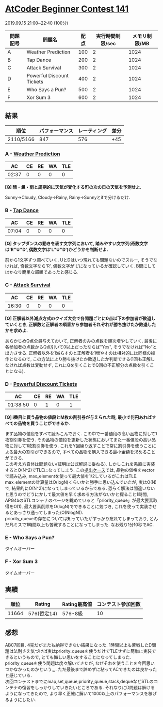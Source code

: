 # [AtCoder Beginner Contest 141](https://atcoder.jp/contests/abc141)
2019.09.15 21:00~22:40 (100分)

| 問題記号 | 問題名 | 配点 | 実行時間制限/sec | メモリ制限/MB |
----|----|----|----|----
| A | Weather Prediction | 100 | 2 | 1024 |
| B | Tap Dance | 200 | 2 | 1024 |
| C | Attack Survival | 300 | 2 | 1024 |
| D | Powerful Discount Tickets | 400 | 2 | 1024 |
| E | Who Says a Pun? | 500 | 2 | 1024 |
| F | Xor Sum 3 | 600 | 2 | 1024 |

## 結果
| 順位 | パフォーマンス | レーティング | 差分 |
----|----|----|----
| 2110/5166 | 847 | 576 | +45 |

### A - [Weather Prediction](https://atcoder.jp/contests/abc141/tasks/abc141_a)
| AC | CE | RE | WA | TLE |
----|----|----|----|----
| 02:37 | 0 | 0 | 0 | 0 |

**[Q] 晴・曇・雨と周期的に天気が変化する町の次の日の天気を予測せよ.**

Sunny->Cloudy, Cloudy->Rainy, Rainy->Sunnyとifで分けるだけ.

### B - [Tap Dance](https://atcoder.jp/contests/abc141/tasks/abc141_b)
| AC | CE | RE | WA | TLE |
----|----|----|----|----
| 07:04 | 0 | 0 | 0 | 0 |

**[Q] タップダンスの動きを表す文字列において, 踏みやすい文字列(奇数文字は'R''U''D', 偶数文字は'L''U''D')かどうかを判断せよ.**

前から1文字ずつ調べていく. UとDはいつ現れても問題ないのでスルー, そうでなければ, 奇数文字なら'R', 偶数文字が'L'になっているか確認していく. B問にしてはかなり簡単な部類であったと感じる.

### C - [Attack Survival](https://atcoder.jp/contests/abc141_c/tasks/abc141_c)
| AC | CE | RE | WA | TLE |
----|----|----|----|----
| 16:30 | 0 | 0 | 0 | 0 |

**[Q] 正解者以外減点方式のクイズ大会で各問題ごとに0点以下の参加者が敗退していくとき, 正解数と正解者の順番から参加者それぞれが勝ち抜けたか敗退したかを求めよ.**

あらかじめQ点全員与えておいて, 正解者のみの点数を順次増やしていく. 最後に各参加者の点数からQ点引いて0以上だったならば"Yes", そうでなければ"No"と出力させる. 正解者以外を1減らすのと正解者を1増やすのは相対的には同様の操作となるので, この方法により勝ち抜けたか敗退したか判断できる(1回も正解しなければ点数は変動せず, これにQを引くことでQ回の不正解分の点数を引くことになる).

### D - [Powerful Discount Tickets](https://atcoder.jp/contests/abc141/tasks/abc141_d)
| AC | CE | RE | WA | TLE |
----|----|----|----|----
| 01:38:50 | 0 | 1 | 0 | 1 |

**[Q] i番目に買う品物の値段とM枚の割引券が与えられた時, 最小で何円あればすべての品物を買うことができるか.**

まず品物の値段をすべて読みこんでおく. この中で一番値段の高い品物に対して1枚割引券を使う. その品物の値段を更新した状態においてまた一番値段の高い品物に対して1枚割引券を使う. これをY回繰り返すことで常に割引券を使うことによる最大の割引ができるので, すべての品物を購入できる最小金額を求めることができる.  
この考え方自体は問題ない(証明は公式解説に委ねる). しかしこれを愚直に実装するとO(N^2)でTLEになってしまう. この[提出ケース](https://atcoder.jp/contests/abc141/submissions/7529432)では, 品物の価格をvectorで読み込み, max_elementを使って最大値を1/2しているがこれはTLE. max_elementの計算量はO(logN)くらいかと勝手に思い込んでいたが, 実はO(N)で, 結果的にO(N^2)になってしまっているからである. 恐らく解法は間違いないと思うのでどうにかして最大値を早く求める方法がないかと探ること1時間, APG4bのSTLコンテナのページを眺めていると「priority_queue」が最大要素取得をO(1), 最大要素削除をO(logN)でできることに気づき, これを使って実装させるとあっさり通ってしまった(O(NlogN)).  
priority_queueの存在については知っていたがすっかり忘れてしまっており, とんだ凡ミスで1時間以上も苦戦することになってしまった. なお残り1分10秒でAC.

### E - Who Says a Pun?
タイムオーバー

### F - Xor Sum 3
タイムオーバー

## 実績
| 順位 | Rating | Rating最高値 | コンテスト参加回数 |
----|----|----|----
| 11664 | 576(暫定14) | 576-8級 | 10 |

## 感想
ABC7回目. 4完だがまたも納得できない結果になった. 1時間以上も苦戦したD問題は法則さえ気づけば実はpriority_queueを使うだけでTLEせずに簡単に実装できるというもので, とても悔しい思いをすることになってしまった. priority_queueを使う問題は度々解いてきたが, なぜそれを使うことを今回思いつかなかったのかという,,,. ただ最後まで諦めずに粘ってACできたのは良かったと感じている.   
次回コンテストまでにmap,set,queue,priority_queue,stack,dequeなどSTLのコンテナの復習をしっかりしていきたいところである. それなりにD問題は解けるようになってきたので, より早く正確に解いて1000以上のパフォーマンスを稼げるようにしたい.
